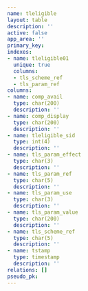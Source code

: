 ```yaml
---
name: tleligible
layout: table
description: ''
active: false
app_area: ''
primary_key: 
indexes:
- name: tleligible01
  unique: true
  columns:
  - tls_scheme_ref
  - tls_param_ref
columns:
- name: comp_avail
  type: char(200)
  description: ''
- name: comp_display
  type: char(200)
  description: ''
- name: tleligible_sid
  type: int(4)
  description: ''
- name: tls_param_effect
  type: char(3)
  description: ''
- name: tls_param_ref
  type: char(5)
  description: ''
- name: tls_param_use
  type: char(3)
  description: ''
- name: tls_param_value
  type: char(200)
  description: ''
- name: tls_scheme_ref
  type: char(5)
  description: ''
- name: tstamp
  type: timestamp
  description: ''
relations: []
pseudo_pk: 
---
```


